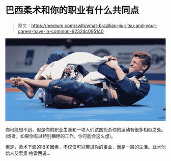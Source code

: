 # 巴西柔术和你的职业有什么共同点

> 原文：<https://medium.com/swlh/what-brazilian-jiu-jitsu-and-your-career-have-in-common-92324c095140>

![](img/53cbf791951b687e5d0791826494f22e.png)

你可能想不到，但是你的职业生涯和一项人们试图扼杀你的运动有很多相似之处。(或者，如果你有过特别糟糕的工作，你可能会这么想)。

但是，柔术下面的很多因素，不仅仅可以带进你的事业，而是一般的生活。武术创始人艾里奥·格雷西说…